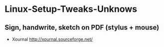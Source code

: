 # Linux-Setup-Tweaks-Unknows


## Sign, handwrite, sketch on PDF (stylus + mouse)
* Xournal http://xournal.sourceforge.net/
